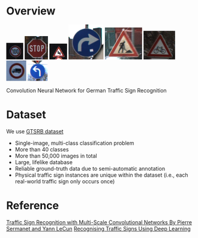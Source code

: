 # Overview

![img1](/images/1.png) ![img2](/images/2.png) ![img3](/images/3.png) ![img4](/images/4.png) ![img5](/images/5.png) ![img6](/images/6.png) ![img7](/images/7.png) ![img8](/images/8.png)


Convolution Neural Network for German Traffic Sign Recognition 


# Dataset
 
We use [GTSRB dataset](http://benchmark.ini.rub.de/?section=gtsrb&subsection=dataset#Downloads)
 * Single-image, multi-class classification problem
 * More than 40 classes
 * More than 50,000 images in total
 * Large, lifelike database
 * Reliable ground-truth data due to semi-automatic annotation
 * Physical traffic sign instances are unique within the dataset
           (i.e., each real-world traffic sign only occurs once)
           
           
# Reference

[Traffic Sign Recognition with Multi-Scale Convolutional Networks By Pierre Sermanet and Yann LeCun](http://yann.lecun.com/exdb/publis/pdf/sermanet-ijcnn-11.pdf)
[Recognising Traffic Signs Using Deep Learning](https://towardsdatascience.com/recognizing-traffic-signs-with-over-98-accuracy-using-deep-learning-86737aedc2ab)

           
